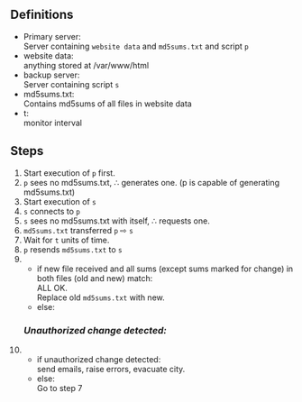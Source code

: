 ## Definitions
- Primary server:  
	Server containing `website data` and `md5sums.txt` and script `p`
- website data:  
	anything stored at /var/www/html
- backup server:  
	Server containing script `s`
- md5sums.txt:  
	Contains md5sums of all files in website data
- t:  
	monitor interval

## Steps
1. Start execution of `p` first.
1. `p` sees no md5sums.txt, ∴ generates one. (p is capable of generating md5sums.txt)
1. Start execution of `s`
1. `s` connects to `p`
1. `s` sees no md5sums.txt with itself, ∴ requests one.
1. `md5sums.txt` transferred `p` ⇨ `s`
7. Wait for `t` units of time.
1. `p` resends `md5sums.txt` to `s`
1. * if new file received and all sums (except sums marked for change) in both files (old and new) match:  
   	ALL OK.  
   	Replace old `md5sums.txt` with new.
   * else:  
   	### ***Unauthorized change detected:***
1. * if unauthorized change detected:  
   	send emails, raise errors, evacuate city.
   * else:  
   	Go to step 7
